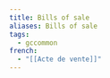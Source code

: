 ```yaml
---
title: Bills of sale
aliases: Bills of sale
tags:
  - gccommon
french:
  - "[[Acte de vente]]"
---
```

